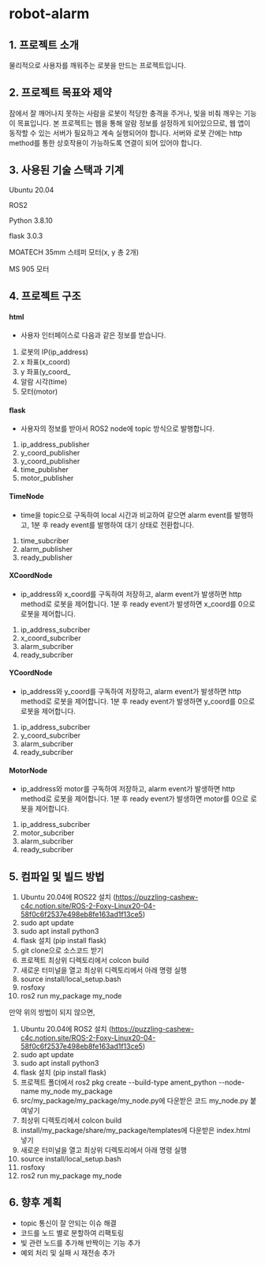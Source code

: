 # robot-alarm

## 1. 프로젝트 소개
  물리적으로 사용자를 깨워주는 로봇을 만드는 프로젝트입니다.

## 2. 프로젝트 목표와 제약
  잠에서 잘 깨어나지 못하는 사람을 로봇이 적당한 충격을 주거나, 빛을 비춰 깨우는 기능이 목표입니다.
본 프로젝트는 웹을 통해 알람 정보를 설정하게 되어있으므로, 웹 앱이 동작할 수 있는 서버가 필요하고 계속 실행되어야 합니다.
서버와 로봇 간에는 http method를 통한 상호작용이 가능하도록 연결이 되어 있어야 합니다.

## 3. 사용된 기술 스택과 기계

   Ubuntu 20.04

   ROS2
   
   Python 3.8.10

   flask 3.0.3

   MOATECH 35mm 스테퍼 모터(x, y 총 2개)

   MS 905 모터
   
## 4. 프로젝트 구조
   
   #### html
- 사용자 인터페이스로 다음과 같은 정보를 받습니다.
1. 로봇의 IP(ip_address)
2. x 좌표(x_coord)
3. y 좌표(y_coord_
4. 알람 시각(time)
5. 모터(motor)
  
  #### flask
- 사용자의 정보를 받아서 ROS2 node에 topic 방식으로 발행합니다.
1. ip_address_publisher
2. y_coord_publisher
3. y_coord_publisher
4. time_publisher
5. motor_publisher

  #### TimeNode
- time을 topic으로 구독하여 local 시간과 비교하여 같으면 alarm event를 발행하고,
1분 후 ready event를 발행하여 대기 상태로 전환합니다.
1. time_subcriber
2. alarm_publisher
3. ready_publisher

  #### XCoordNode
- ip_address와 x_coord를 구독하여 저장하고, alarm event가 발생하면 http method로 로봇을 제어합니다.
1분 후 ready event가 발생하면 x_coord를 0으로 로봇을 제어합니다.
1. ip_address_subcriber
2. x_coord_subcriber
3. alarm_subcriber
4. ready_subcriber
    
  #### YCoordNode
- ip_address와 y_coord를 구독하여 저장하고, alarm event가 발생하면 http method로 로봇을 제어합니다.
1분 후 ready event가 발생하면 y_coord를 0으로 로봇을 제어합니다.
1. ip_address_subcriber
2. y_coord_subcriber
3. alarm_subcriber
4. ready_subcriber
  
  #### MotorNode
- ip_address와 motor를 구독하여 저장하고, alarm event가 발생하면 http method로 로봇을 제어합니다.
1분 후 ready event가 발생하면 motor를 0으로 로봇을 제어합니다.
1. ip_address_subcriber
2. motor_subcriber
3. alarm_subcriber
4. ready_subcriber

## 5. 컴파일 및 빌드 방법
1. Ubuntu 20.04에 ROS22 설치 (https://puzzling-cashew-c4c.notion.site/ROS-2-Foxy-Linux20-04-58f0c6f2537e498eb8fe163ad1f13ce5)
2. sudo apt update
3. sudo apt install python3
3. flask 설치 (pip install flask)
4. git clone으로 소스코드 받기
5. 프로젝트 최상위 디렉토리에서 colcon build
6. 새로운 터미널을 열고 최상위 디렉토리에서 아래 명령 실행
7. source install/local_setup.bash
8. rosfoxy
9. ros2 run my_package my_node

만약 위의 방법이 되지 않으면,
1. Ubuntu 20.04에 ROS2 설치 (https://puzzling-cashew-c4c.notion.site/ROS-2-Foxy-Linux20-04-58f0c6f2537e498eb8fe163ad1f13ce5)
2. sudo apt update
3. sudo apt install python3
4. flask 설치 (pip install flask)
5. 프로젝트 폴더에서 ros2 pkg create --build-type ament_python --node-name my_node my_package
6. src/my_package/my_package/my_node.py에 다운받은 코드 my_node.py 붙여넣기
7. 최상위 디렉토리에서 colcon build
8. install/my_package/share/my_package/templates에 다운받은 index.html 넣기
9. 새로운 터미널을 열고 최상위 디렉토리에서 아래 명령 실행
10. source install/local_setup.bash
11. rosfoxy
12. ros2 run my_package my_node
   
## 6. 향후 계획
- topic 통신이 잘 안되는 이슈 해결
- 코드를 노드 별로 분할하여 리팩토링
- 빛 관련 노드를 추가해 반짝이는 기능 추가
- 예외 처리 및 실패 시 재전송 추가
